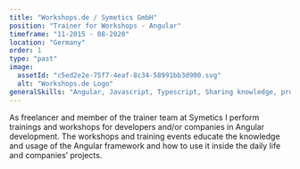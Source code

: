 ```yaml
---
title: "Workshops.de / Symetics GmbH"
position: "Trainer for Workshops - Angular"
timeframe: "11-2015 - 08-2020"
location: "Germany"
order: 1
type: "past"
image:
  assetId: "c5ed2e2e-75f7-4eaf-8c34-58991bb3d900.svg"
  alt: "Workshops.de Logo"
generalSkills: "Angular, Javascript, Typescript, Sharing knowledge, providing feedback, public speaking, teaching and more."
---
```


As freelancer and member of the trainer team at Symetics I perform trainings and workshops for developers and/or companies in Angular development. The workshops and training events educate the knowledge and usage of the Angular framework and how to use it inside the daily life and companies’ projects.
